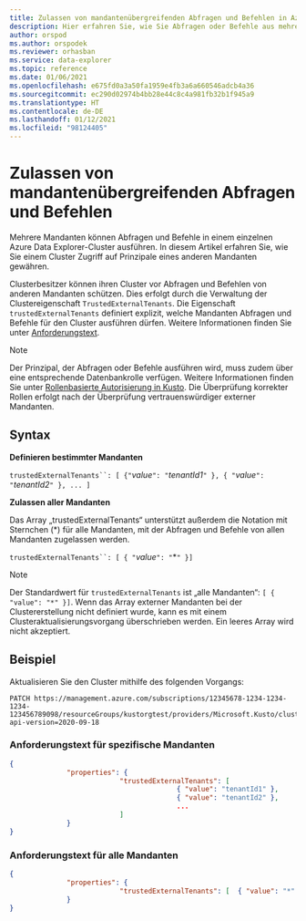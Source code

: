 ```yaml
---
title: Zulassen von mandantenübergreifenden Abfragen und Befehlen in Azure Data Explorer
description: Hier erfahren Sie, wie Sie Abfragen oder Befehle aus mehreren Mandanten in Azure Data Explorer zulassen.
author: orspod
ms.author: orspodek
ms.reviewer: orhasban
ms.service: data-explorer
ms.topic: reference
ms.date: 01/06/2021
ms.openlocfilehash: e675fd0a3a50fa1959e4fb3a6a660546adcb4a36
ms.sourcegitcommit: ec290d02974b4bb28e44c8c4a981fb32b1f945a9
ms.translationtype: HT
ms.contentlocale: de-DE
ms.lasthandoff: 01/12/2021
ms.locfileid: "98124405"
---
```

# <a name="allow-cross-tenant-queries-and-commands"></a>Zulassen von mandantenübergreifenden Abfragen und Befehlen 

Mehrere Mandanten können Abfragen und Befehle in einem einzelnen Azure Data Explorer-Cluster ausführen. In diesem Artikel erfahren Sie, wie Sie einem Cluster Zugriff auf Prinzipale eines anderen Mandanten gewähren.

Clusterbesitzer können ihren Cluster vor Abfragen und Befehlen von anderen Mandanten schützen. Dies erfolgt durch die Verwaltung der Clustereigenschaft `TrustedExternalTenants`. Die Eigenschaft `trustedExternalTenants` definiert explizit, welche Mandanten Abfragen und Befehle für den Cluster ausführen dürfen. Weitere Informationen finden Sie unter [Anforderungstext](/rest/api/azurerekusto/clusters/createorupdate#request-body).

> [!NOTE]
> Der Prinzipal, der Abfragen oder Befehle ausführen wird, muss zudem über eine entsprechende Datenbankrolle verfügen. Weitere Informationen finden Sie unter [Rollenbasierte Autorisierung in Kusto](./kusto/management/access-control/role-based-authorization.md). Die Überprüfung korrekter Rollen erfolgt nach der Überprüfung vertrauenswürdiger externer Mandanten.

## <a name="syntax"></a>Syntax

**Definieren bestimmter Mandanten**

`trustedExternalTenants``: [ {"`*value*`": "`*tenantId1*`" }, { "`*value*`": "`*tenantId2*`" }, ... ]`

**Zulassen aller Mandanten**

Das Array „trustedExternalTenants“ unterstützt außerdem die Notation mit Sternchen (*) für alle Mandanten, mit der Abfragen und Befehle von allen Mandanten zugelassen werden. 

`trustedExternalTenants``: [ { "`*value*`": "`*`" }]`

> [!NOTE]
> Der Standardwert für `trustedExternalTenants` ist „alle Mandanten“: `[ { "value": "*" }]`. Wenn das Array externer Mandanten bei der Clustererstellung nicht definiert wurde, kann es mit einem Clusteraktualisierungsvorgang überschrieben werden. Ein leeres Array wird nicht akzeptiert.

## <a name="example"></a>Beispiel

Aktualisieren Sie den Cluster mithilfe des folgenden Vorgangs:

```http
PATCH https://management.azure.com/subscriptions/12345678-1234-1234-1234-123456789098/resourceGroups/kustorgtest/providers/Microsoft.Kusto/clusters/kustoclustertest?api-version=2020-09-18
```

### <a name="request-body-specific-tenants"></a>Anforderungstext für spezifische Mandanten

```json
{
              "properties": { 
                           "trustedExternalTenants": [
                                         { "value": "tenantId1" }, 
                                         { "value": "tenantId2" }, 
                                         ...
                           ]
              }
}
```

### <a name="request-body-all-tenants"></a>Anforderungstext für alle Mandanten

```json
{
              "properties": { 
                           "trustedExternalTenants": [  { "value": "*" }  ]
              }
}

```
